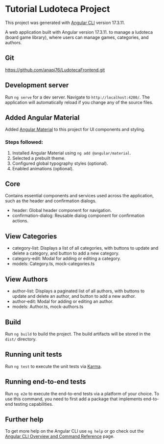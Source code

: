 # Tutorial Ludoteca Project

This project was generated with [Angular CLI](https://github.com/angular/angular-cli) version 17.3.11.

A web application built with Angular version 17.3.11. to manage a ludoteca (board game library), where users can manage games, categories, and authors.

## Git

https://github.com/anapi76/LudotecaFrontend.git

## Development server

Run `ng serve` for a dev server. Navigate to `http://localhost:4200/`. The application will automatically reload if you change any of the source files.

## Added Angular Material

Added [Angular Material](https://material.angular.io/) to this project for UI components and styling.

### Steps followed:
1. Installed Angular Material using `ng add @angular/material`.
2. Selected a prebuilt theme.
3. Configured global typography styles (optional).
4. Enabled animations (optional). 

## Core

Contains essential components and services used across the application, such as the header and confirmation dialogs.

- header: Global header component for navigation.
- confirmation-dialog: Reusable dialog component for confirmation actions.

## View Categories

- category-list: Displays a list of all categories, with buttons to update and delete a category, and button to add a new category.
- category-edit: Modal for adding or editing a category.
- models: Category.ts, mock-categories.ts

## View Authors

- author-list: Displays a paginated list of all authors, with buttons to update and delete an author, and button to add a new author.
- author-edit: Modal for adding or editing an author.
- models: Author.ts, mock-authors.ts

## Build

Run `ng build` to build the project. The build artifacts will be stored in the `dist/` directory.

## Running unit tests

Run `ng test` to execute the unit tests via [Karma](https://karma-runner.github.io).

## Running end-to-end tests

Run `ng e2e` to execute the end-to-end tests via a platform of your choice. To use this command, you need to first add a package that implements end-to-end testing capabilities.

## Further help

To get more help on the Angular CLI use `ng help` or go check out the [Angular CLI Overview and Command Reference](https://angular.io/cli) page.
